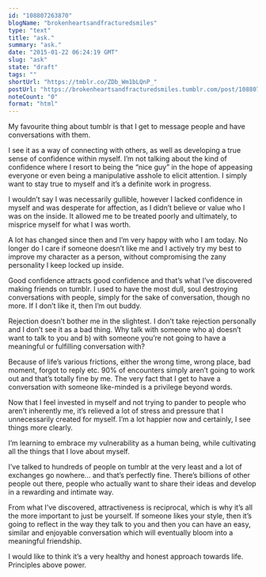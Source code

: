 ```yaml
---
id: "108807263870"
blogName: "brokenheartsandfracturedsmiles"
type: "text"
title: "ask."
summary: "ask."
date: "2015-01-22 06:24:19 GMT"
slug: "ask"
state: "draft"
tags: ""
shortUrl: "https://tmblr.co/ZDb_Wm1bLQnP_"
postUrl: "https://brokenheartsandfracturedsmiles.tumblr.com/post/108807263870/ask"
noteCount: "0"
format: "html"
---
```


My favourite thing about tumblr is that I get to message people and have conversations with them. 

I see it as a way of connecting with others, as well as developing a true sense of confidence within myself. I’m not talking about the kind of confidence where I resort to being the “nice guy” in the hope of appeasing everyone or even being a manipulative asshole to elicit attention. I simply want to stay true to myself and it’s a definite work in progress. 

I wouldn’t say I was necessarily gullible, however I lacked confidence in myself and was desperate for affection, as I didn’t believe or value who I was on the inside. It allowed me to be treated poorly and ultimately, to misprice myself for what I was worth. 

A lot has changed since then and I’m very happy with who I am today. No longer do I care if someone doesn’t like me and I actively try my best to improve my character as a person, without compromising the zany personality I keep locked up inside. 

Good confidence attracts good confidence and that’s what I’ve discovered making friends on tumblr. I used to have the most dull, soul destroying conversations with people, simply for the sake of conversation, though no more. If I don’t like it, then I’m out buddy. 

Rejection doesn’t bother me in the slightest. I don’t take rejection personally and I don’t see it as a bad thing. Why talk with someone who a) doesn’t want to talk to you and b) with someone you’re not going to have a meaningful or fulfilling conversation with? 

Because of life’s various frictions, either the wrong time, wrong place, bad moment, forgot to reply etc. 90% of encounters simply aren’t going to work out and that’s totally fine by me. The very fact that I get to have a conversation with someone like-minded is a privilege beyond words.

Now that I feel invested in myself and not trying to pander to people who aren’t inherently me, it’s relieved a lot of stress and pressure that I unnecessarily created for myself. I’m a lot happier now and certainly, I see things more clearly. 

I’m learning to embrace my vulnerability as a human being, while cultivating all the things that I love about myself. 

I’ve talked to hundreds of people on tumblr at the very least and a lot of exchanges go nowhere… and that’s perfectly fine. There’s billions of other people out there, people who actually want to share their ideas and develop in a rewarding and intimate way. 

From what I’ve discovered, attractiveness is reciprocal, which is why it’s all the more important to just be yourself. If someone likes your style, then it’s going to reflect in the way they talk to you and then you can have an easy, similar and enjoyable conversation which will eventually bloom into a meaningful friendship. 

I would like to think it’s a very healthy and honest approach towards life. Principles above power.